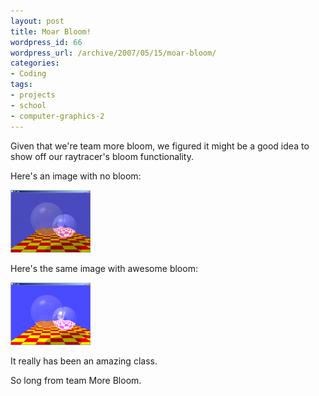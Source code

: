 ```yaml
--- 
layout: post
title: Moar Bloom!
wordpress_id: 66
wordpress_url: /archive/2007/05/15/moar-bloom/
categories: 
- Coding
tags: 
- projects
- school
- computer-graphics-2
---
```


Given that we're team more bloom, we figured it might be a good idea to show off our raytracer's bloom functionality. 

Here's an image with no bloom:

[![RayTracer - Complete - Nobloom](/images/posts/2007/05/raytracer-nobloom.thumbnail.png)](/images/posts/2007/05/raytracer-nobloom.png "RayTracer - Complete - Nobloom")

Here's the same image with awesome bloom:

[![RayTracer - Complete - Bloom!](/images/posts/2007/05/raytracer-bloom.thumbnail.png)](/images/posts/2007/05/raytracer-bloom.png "RayTracer - Complete - Bloom!")

It really has been an amazing class. 

So long from team More Bloom.
